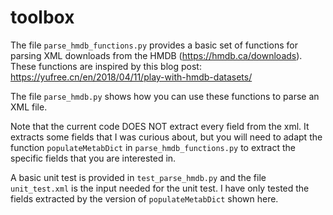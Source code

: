 # toolbox

The file `parse_hmdb_functions.py` provides a basic set of functions for parsing XML downloads from the HMDB (https://hmdb.ca/downloads). These functions are inspired by this blog post: https://yufree.cn/en/2018/04/11/play-with-hmdb-datasets/

The file `parse_hmdb.py` shows how you can use these functions to parse an XML file.

Note that the current code DOES NOT extract every field from the xml. It extracts some fields that I was curious about, but you will need to adapt the function `populateMetabDict` in `parse_hmdb_functions.py` to extract the specific fields that you are interested in. 

A basic unit test is provided in `test_parse_hmdb.py` and the file `unit_test.xml` is the input needed for the unit test. I have only tested the fields extracted by the version of `populateMetabDict` shown here. 


